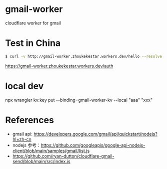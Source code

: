 # gmail-worker
cloudflare worker for gmail

# Test in China

```sh
$ curl -v http://gmail-worker.zhoukekestar.workers.dev/hello --resolve gmail-worker.zhoukekestar.workers.dev:80:172.64.80.2
```

https://gmail-worker.zhoukekestar.workers.dev/auth

# local dev

npx wrangler kv:key put --binding=gmail-worker-kv --local "aaa" "xxx"

# References

* gmail api: https://developers.google.com/gmail/api/quickstart/nodejs?hl=zh-cn
* nodejs 参考：https://github.com/googleapis/google-api-nodejs-client/blob/main/samples/gmail/list.js
* https://github.com/ryan-dutton/cloudflare-gmail-send/blob/main/src/index.js
